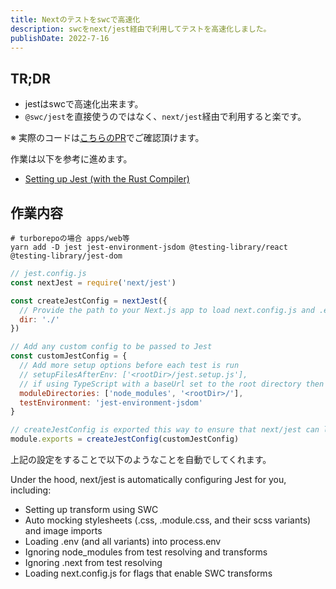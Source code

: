 ```yaml
---
title: Nextのテストをswcで高速化
description: swcをnext/jest経由で利用してテストを高速化しました。
publishDate: 2022-7-16
---
```


## TR;DR
- jestはswcで高速化出来ます。
- `@swc/jest`を直接使うのではなく、`next/jest`経由で利用すると楽です。

※ 実際のコードは[こちらのPR](https://github.com/g-dash/g-dash/pull/14)でご確認頂けます。

作業は以下を参考に進めます。

- [Setting up Jest (with the Rust Compiler)](https://nextjs.org/docs/testing#setting-up-jest-with-the-rust-compiler)

## 作業内容
```shell
# turborepoの場合 apps/web等
yarn add -D jest jest-environment-jsdom @testing-library/react @testing-library/jest-dom
```

```js
// jest.config.js
const nextJest = require('next/jest')

const createJestConfig = nextJest({
  // Provide the path to your Next.js app to load next.config.js and .env files in your test environment
  dir: './'
})

// Add any custom config to be passed to Jest
const customJestConfig = {
  // Add more setup options before each test is run
  // setupFilesAfterEnv: ['<rootDir>/jest.setup.js'],
  // if using TypeScript with a baseUrl set to the root directory then you need the below for alias' to work
  moduleDirectories: ['node_modules', '<rootDir>/'],
  testEnvironment: 'jest-environment-jsdom'
}

// createJestConfig is exported this way to ensure that next/jest can load the Next.js config which is async
module.exports = createJestConfig(customJestConfig)
```


上記の設定をすることで以下のようなことを自動でしてくれます。

Under the hood, next/jest is automatically configuring Jest for you, including:
- Setting up transform using SWC
- Auto mocking stylesheets (.css, .module.css, and their scss variants) and image imports
- Loading .env (and all variants) into process.env
- Ignoring node_modules from test resolving and transforms
- Ignoring .next from test resolving
- Loading next.config.js for flags that enable SWC transforms

